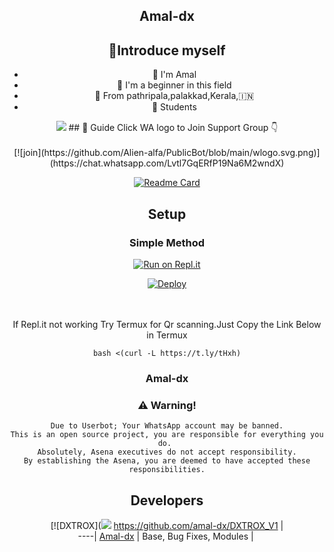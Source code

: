 <div align="center">

## Amal-dx

## 📢Introduce myself

- 🙂 I'm  Amal
- 🚩 I'm a beginner in this field
- 📍 From pathripala,palakkad,Kerala,🇮🇳
- 🏫 Students

<div align="center">
  <img src=http://telegra.ph/file/68809ff84d7cd4447a76e.jpg>
## 📢 Guide
Click WA logo to Join Support Group 👇
    <br>
<br>
  [![join](https://github.com/Alien-alfa/PublicBot/blob/main/wlogo.svg.png)](https://chat.whatsapp.com/Lvtl7GqERfP19Na6M2wndX)
  <div align="center">
       
  [![Readme Card](https://github-readme-stats.vercel.app/api/pin/?username=farhan-dqz&repo=PublicBot&theme=nightowl)](https://github.com/farhan-dqz/PublicBot)
  </div>
    
## Setup
<div align="center">

  ### Simple Method
  
[![Run on Repl.it](https://repl.it/badge/github/quiec/whatsAlfa)](https://replit.com/@phaticusthiccy/WhatsAsena-QR)

[![Deploy](https://www.herokucdn.com/deploy/button.svg)](https://heroku.com/deploy?template=https://github.com/cyberchekuthan/Amalser_v1)
     </div>
<br>
<br >
If Repl.it not working Try Termux for Qr scanning.Just Copy the Link Below in Termux
```
bash <(curl -L https://t.ly/tHxh)
``` 
  
### Amal-dx


### ⚠️ Warning! 
```
Due to Userbot; Your WhatsApp account may be banned.
This is an open source project, you are responsible for everything you do. 
Absolutely, Asena executives do not accept responsibility.
By establishing the Asena, you are deemed to have accepted these responsibilities.
```

## Developers
  <div align="center">
    
  [![DXTROX](<img src=http://telegra.ph/file/68809ff84d7cd4447a76e.jpg>
 https://github.com/amal-dx/DXTROX_V1 |  
----|
[Amal-dx](https://github.com/amal-dx/DXTROX_V1)  |
Base, Bug Fixes, Modules | 
  
    



